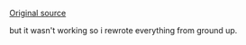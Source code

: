 [Original source](https://chromewebstore.google.com/detail/jjanefolckkafeelbbjmbmidbnodobap)</br>

but it wasn't working so i rewrote everything from ground up.